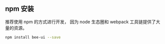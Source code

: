 ## npm 安装

推荐使用 npm 的方式进行开发， 因为 node 生态圈和 webpack 工具链提供了大量的资源。

``` bash
npm install bee-ui --save
```
